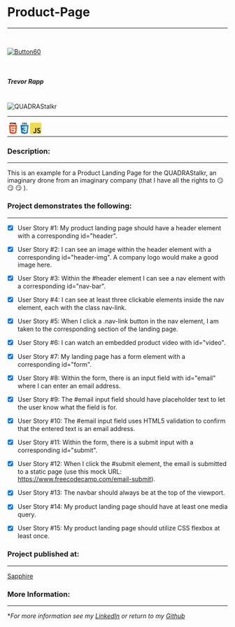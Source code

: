 # Product-Page
 
 ---

<br>


[![Button60](https://user-images.githubusercontent.com/11747875/141838892-b03090d7-30e4-4122-8d21-3ad2dd9aa7a6.png)](https://trrapp12.github.io/Product-Page/)

<br>

##### Trevor Rapp

<br />![QUADRAStalkr](https://user-images.githubusercontent.com/11747875/144578671-1739a4ec-23e8-45e1-80a9-7d7fb39856d0.gif)



---

<img align="left" alt="HTML5" width="26px" src="https://raw.githubusercontent.com/github/explore/80688e429a7d4ef2fca1e82350fe8e3517d3494d/topics/html/html.png" />
<img align="left" alt="CSS3" width="26px" src="https://raw.githubusercontent.com/github/explore/80688e429a7d4ef2fca1e82350fe8e3517d3494d/topics/css/css.png" />
<img align="left" alt="JavaScript" width="26px" src="https://raw.githubusercontent.com/github/explore/80688e429a7d4ef2fca1e82350fe8e3517d3494d/topics/javascript/javascript.png" />
<br>

---
### Description:
---

This is an example for a Product Landing Page for the QUADRAStalkr, an imaginary drone from an imaginary company (that I have all the rights to :smirk: :smirk: :smirk: ).  

### Project demonstrates the following:
---

- [X] User Story #1: My product landing page should have a header element with a corresponding id="header".

- [X] User Story #2: I can see an image within the header element with a corresponding id="header-img". A company logo would make a good image here.

- [X] User Story #3: Within the #header element I can see a nav element with a corresponding id="nav-bar".

- [X] User Story #4: I can see at least three clickable elements inside the nav element, each with the class nav-link.

- [X] User Story #5: When I click a .nav-link button in the nav element, I am taken to the corresponding section of the landing page.

- [X] User Story #6: I can watch an embedded product video with id="video".

- [X] User Story #7: My landing page has a form element with a corresponding id="form".

- [X] User Story #8: Within the form, there is an input field with id="email" where I can enter an email address.

- [X] User Story #9: The #email input field should have placeholder text to let the user know what the field is for.

- [X] User Story #10: The #email input field uses HTML5 validation to confirm that the entered text is an email address.

- [X] User Story #11: Within the form, there is a submit input with a corresponding id="submit".

- [X] User Story #12: When I click the #submit element, the email is submitted to a static page (use this mock URL: https://www.freecodecamp.com/email-submit).

- [X] User Story #13: The navbar should always be at the top of the viewport.

- [X] User Story #14: My product landing page should have at least one media query.

- [X] User Story #15: My product landing page should utilize CSS flexbox at least once.

### Project published at: 
---

[Sapphire](https://trrapp12.github.io/Product-Page/)

### More Information:
---

\**For more information see my [LinkedIn](https://www.linkedin.com/in/trevor-rapp-042a1037) or return to my [Github](https://github.com/trrapp12)*
